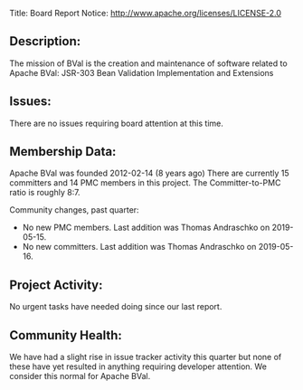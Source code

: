 Title: Board Report
Notice: http://www.apache.org/licenses/LICENSE-2.0

## Description:
The mission of BVal is the creation and maintenance of software related to 
Apache BVal: JSR-303 Bean Validation Implementation and Extensions

## Issues:
There are no issues requiring board attention at this time.

## Membership Data:
Apache BVal was founded 2012-02-14 (8 years ago)
There are currently 15 committers and 14 PMC members in this project.
The Committer-to-PMC ratio is roughly 8:7.

Community changes, past quarter:
- No new PMC members. Last addition was Thomas Andraschko on 2019-05-15.
- No new committers. Last addition was Thomas Andraschko on 2019-05-16.

## Project Activity:
No urgent tasks have needed doing since our last report. 

## Community Health:
We have had a slight rise in issue tracker activity this quarter but none of
these have yet resulted in anything requiring developer attention. We
consider this normal for Apache BVal.